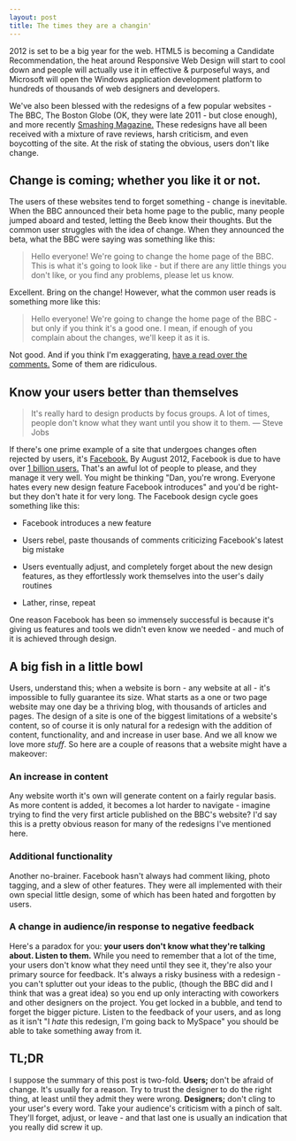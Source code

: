 ```yaml
---
layout: post
title: The times they are a changin'
---
```


2012 is set to be a big year for the web. HTML5 is becoming a Candidate Recommendation, the heat around Responsive Web Design will start to cool down and people will actually use it in effective & purposeful ways, and Microsoft will open the Windows application development platform to hundreds of thousands of web designers and developers.

We've also been blessed with the redesigns of a few popular websites - The BBC, The Boston Globe (OK, they were late 2011 - but close enough), and more recently [Smashing Magazine.](http://www.smashingmagazine.com/) These redesigns have all been received with a mixture of rave reviews, harsh criticism, and even boycotting of the site. At the risk of stating the obvious, users don't like change.


## Change is coming; whether you like it or not.


The users of these websites tend to forget something - change is inevitable. When the BBC announced their beta home page to the public, many people jumped aboard and tested, letting the Beeb know their thoughts. But the common user struggles with the idea of change. When they announced the beta, what the BBC were saying was something like this:


> Hello everyone! We're going to change the home page of the BBC. This is what it's going to look like - but if there are any little things you don't like, or you find any problems, please let us know.


Excellent. Bring on the change! However, what the common user reads is something more like this:


> Hello everyone! We're going to change the home page of the BBC - but only if you think it's a good one. I mean, if enough of you complain about the changes, we'll keep it as it is.


Not good. And if you think I'm exaggerating, [have a read over the comments.](http://www.bbc.co.uk/blogs/bbcinternet/2011/11/bbc_online_homepage_launch.html#comments) Some of them are ridiculous.


## Know your users better than themselves




> It's really hard to design products by focus groups. A lot of times, people don't know what they want until you show it to them.
— Steve Jobs


If there's one prime example of a site that undergoes changes often rejected by users, it's [Facebook.](http://facebook.com) By August 2012, Facebook is due to have over [1 billion users.](http://thenextweb.com/facebook/2012/01/12/fuelled-by-emerging-markets-facebook-set-to-hit-1-billion-users-in-august/) That's an awful lot of people to please, and they manage it very well. You might be thinking "Dan, you're wrong. Everyone hates every new design feature Facebook introduces" and you'd be right- but they don't hate it for very long. The Facebook design cycle goes something like this:




  * Facebook introduces a new feature


  * Users rebel, paste thousands of comments criticizing Facebook's latest big mistake


  * Users eventually adjust, and completely forget about the new design features, as they effortlessly work themselves into the user's daily routines


  * Lather, rinse, repeat


One reason Facebook has been so immensely successful is because it's giving us features and tools we didn't even know we needed - and much of it is achieved through design.


## A big fish in a little bowl


Users, understand this; when a website is born - any website at all - it's impossible to fully guarantee its size. What starts as a one or two page website may one day be a thriving blog, with thousands of articles and pages. The design of a site is one of the biggest limitations of a website's content, so of course it is only natural for a redesign with the addition of content, functionality, and and increase in user base. And we all know we love more _stuff_. So here are a couple of reasons that a website might have a makeover:


### An increase in content


Any website worth it's own will generate content on a fairly regular basis. As more content is added, it becomes a lot harder to navigate - imagine trying to find the very first article published on the BBC's website? I'd say this is a pretty obvious reason for many of the redesigns I've mentioned here.


### Additional functionality


Another no-brainer. Facebook hasn't always had comment liking, photo tagging, and a slew of other features. They were all implemented with their own special little design, some of which has been hated and forgotten by users.


### A change in audience/in response to negative feedback


Here's a paradox for you: **your users don't know what they're talking about. Listen to them.**
While you need to remember that a lot of the time, your users don't know what they need until they see it, they're also your primary source for feedback. It's always a risky business with a redesign - you can't splutter out your ideas to the public, (though the BBC did and I think that was a great idea) so you end up only interacting with coworkers and other designers on the project. You get locked in a bubble, and tend to forget the bigger picture. Listen to the feedback of your users, and as long as it isn't "I _hate_ this redesign, I'm going back to MySpace" you should be able to take something away from it.


## TL;DR


I suppose the summary of this post is two-fold. **Users;** don't be afraid of change. It's usually for a reason. Try to trust the designer to do the right thing, at least until they admit they were wrong. **Designers;** don't cling to your user's every word. Take your audience's criticism with a pinch of salt. They'll forget, adjust, or leave - and that last one is usually an indication that you really did screw it up.
